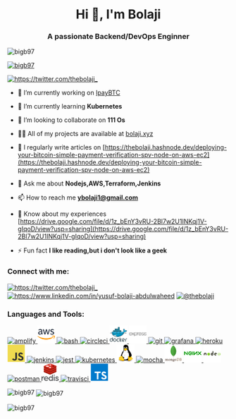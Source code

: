 <h1 align="center">Hi 👋, I'm Bolaji</h1>
<h3 align="center">A passionate Backend/DevOps Enginner</h3>

<p align="left"> <img src="https://komarev.com/ghpvc/?username=bigb97&label=Profile%20views&color=0e75b6&style=flat" alt="bigb97" /> </p>

<p align="left"> <a href="https://github.com/ryo-ma/github-profile-trophy"><img src="https://github-profile-trophy.vercel.app/?username=bigb97" alt="bigb97" /></a> </p>

<p align="left"> <a href="https://twitter.com/https://twitter.com/thebolaji_" target="blank"><img src="https://img.shields.io/twitter/follow/https://twitter.com/thebolaji_?logo=twitter&style=for-the-badge" alt="https://twitter.com/thebolaji_" /></a> </p>

- 🔭 I’m currently working on [IpayBTC](https://ipaybtc.app/)

- 🌱 I’m currently learning **Kubernetes**

- 👯 I’m looking to collaborate on **111 Os**

- 👨‍💻 All of my projects are available at [bolaji.xyz](bolaji.xyz)

- 📝 I regularly write articles on [https://thebolaji.hashnode.dev/deploying-your-bitcoin-simple-payment-verification-spv-node-on-aws-ec2](https://thebolaji.hashnode.dev/deploying-your-bitcoin-simple-payment-verification-spv-node-on-aws-ec2)

- 💬 Ask me about **Nodejs,AWS,Terraform,Jenkins**

- 📫 How to reach me **ybolaji1@gmail.com**

- 📄 Know about my experiences [https://drive.google.com/file/d/1z_bEnY3vRU-2Bl7w2U1INKqj1V-gIqoD/view?usp=sharing](https://drive.google.com/file/d/1z_bEnY3vRU-2Bl7w2U1INKqj1V-gIqoD/view?usp=sharing)

- ⚡ Fun fact **I like reading,but i don't look like a geek**

<h3 align="left">Connect with me:</h3>
<p align="left">
<a href="https://twitter.com/https://twitter.com/thebolaji_" target="blank"><img align="center" src="https://raw.githubusercontent.com/rahuldkjain/github-profile-readme-generator/master/src/images/icons/Social/twitter.svg" alt="https://twitter.com/thebolaji_" height="30" width="40" /></a>
<a href="https://linkedin.com/in/https://www.linkedin.com/in/yusuf-bolaji-abdulwaheed" target="blank"><img align="center" src="https://raw.githubusercontent.com/rahuldkjain/github-profile-readme-generator/master/src/images/icons/Social/linked-in-alt.svg" alt="https://www.linkedin.com/in/yusuf-bolaji-abdulwaheed" height="30" width="40" /></a>
<a href="https://hashnode.com/@thebolaji" target="blank"><img align="center" src="https://raw.githubusercontent.com/rahuldkjain/github-profile-readme-generator/master/src/images/icons/Social/hashnode.svg" alt="@thebolaji" height="30" width="40" /></a>
</p>

<h3 align="left">Languages and Tools:</h3>
<p align="left"> <a href="https://aws.amazon.com/amplify/" target="_blank" rel="noreferrer"> <img src="https://docs.amplify.aws/assets/logo-dark.svg" alt="amplify" width="40" height="40"/> </a> <a href="https://aws.amazon.com" target="_blank" rel="noreferrer"> <img src="https://raw.githubusercontent.com/devicons/devicon/master/icons/amazonwebservices/amazonwebservices-original-wordmark.svg" alt="aws" width="40" height="40"/> </a> <a href="https://www.gnu.org/software/bash/" target="_blank" rel="noreferrer"> <img src="https://www.vectorlogo.zone/logos/gnu_bash/gnu_bash-icon.svg" alt="bash" width="40" height="40"/> </a> <a href="https://circleci.com" target="_blank" rel="noreferrer"> <img src="https://www.vectorlogo.zone/logos/circleci/circleci-icon.svg" alt="circleci" width="40" height="40"/> </a> <a href="https://www.docker.com/" target="_blank" rel="noreferrer"> <img src="https://raw.githubusercontent.com/devicons/devicon/master/icons/docker/docker-original-wordmark.svg" alt="docker" width="40" height="40"/> </a> <a href="https://expressjs.com" target="_blank" rel="noreferrer"> <img src="https://raw.githubusercontent.com/devicons/devicon/master/icons/express/express-original-wordmark.svg" alt="express" width="40" height="40"/> </a> <a href="https://git-scm.com/" target="_blank" rel="noreferrer"> <img src="https://www.vectorlogo.zone/logos/git-scm/git-scm-icon.svg" alt="git" width="40" height="40"/> </a> <a href="https://grafana.com" target="_blank" rel="noreferrer"> <img src="https://www.vectorlogo.zone/logos/grafana/grafana-icon.svg" alt="grafana" width="40" height="40"/> </a> <a href="https://heroku.com" target="_blank" rel="noreferrer"> <img src="https://www.vectorlogo.zone/logos/heroku/heroku-icon.svg" alt="heroku" width="40" height="40"/> </a> <a href="https://developer.mozilla.org/en-US/docs/Web/JavaScript" target="_blank" rel="noreferrer"> <img src="https://raw.githubusercontent.com/devicons/devicon/master/icons/javascript/javascript-original.svg" alt="javascript" width="40" height="40"/> </a> <a href="https://www.jenkins.io" target="_blank" rel="noreferrer"> <img src="https://www.vectorlogo.zone/logos/jenkins/jenkins-icon.svg" alt="jenkins" width="40" height="40"/> </a> <a href="https://jestjs.io" target="_blank" rel="noreferrer"> <img src="https://www.vectorlogo.zone/logos/jestjsio/jestjsio-icon.svg" alt="jest" width="40" height="40"/> </a> <a href="https://kubernetes.io" target="_blank" rel="noreferrer"> <img src="https://www.vectorlogo.zone/logos/kubernetes/kubernetes-icon.svg" alt="kubernetes" width="40" height="40"/> </a> <a href="https://www.linux.org/" target="_blank" rel="noreferrer"> <img src="https://raw.githubusercontent.com/devicons/devicon/master/icons/linux/linux-original.svg" alt="linux" width="40" height="40"/> </a> <a href="https://mochajs.org" target="_blank" rel="noreferrer"> <img src="https://www.vectorlogo.zone/logos/mochajs/mochajs-icon.svg" alt="mocha" width="40" height="40"/> </a> <a href="https://www.mongodb.com/" target="_blank" rel="noreferrer"> <img src="https://raw.githubusercontent.com/devicons/devicon/master/icons/mongodb/mongodb-original-wordmark.svg" alt="mongodb" width="40" height="40"/> </a> <a href="https://www.nginx.com" target="_blank" rel="noreferrer"> <img src="https://raw.githubusercontent.com/devicons/devicon/master/icons/nginx/nginx-original.svg" alt="nginx" width="40" height="40"/> </a> <a href="https://nodejs.org" target="_blank" rel="noreferrer"> <img src="https://raw.githubusercontent.com/devicons/devicon/master/icons/nodejs/nodejs-original-wordmark.svg" alt="nodejs" width="40" height="40"/> </a> </a> <a href="https://postman.com" target="_blank" rel="noreferrer"> <img src="https://www.vectorlogo.zone/logos/getpostman/getpostman-icon.svg" alt="postman" width="40" height="40"/> </a> <a href="https://redis.io" target="_blank" rel="noreferrer"> <img src="https://raw.githubusercontent.com/devicons/devicon/master/icons/redis/redis-original-wordmark.svg" alt="redis" width="40" height="40"/> </a> <a href="https://travis-ci.org" target="_blank" rel="noreferrer"> <img src="https://www.vectorlogo.zone/logos/travis-ci/travis-ci-icon.svg" alt="travisci" width="40" height="40"/> </a> <a href="https://www.typescriptlang.org/" target="_blank" rel="noreferrer"> <img src="https://raw.githubusercontent.com/devicons/devicon/master/icons/typescript/typescript-original.svg" alt="typescript" width="40" height="40"/> </a> </p>

<p><img align="left" src="https://github-readme-stats.vercel.app/api/top-langs?username=bigb97&show_icons=true&locale=en&layout=compact" alt="bigb97" /></p>

<p>&nbsp;<img align="center" src="https://github-readme-stats.vercel.app/api?username=bigb97&show_icons=true&locale=en" alt="bigb97" /></p>

<p><img align="center" src="https://github-readme-streak-stats.herokuapp.com/?user=bigb97&" alt="bigb97" /></p>
